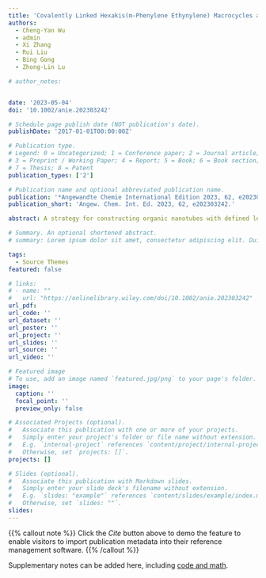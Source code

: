 ```yaml
---
title: 'Covalently Linked Hexakis(m-Phenylene Ethynylene) Macrocycles as Molecular Nanotubes'
authors:
  - Cheng-Yan Wu
  - admin
  - Xi Zhang
  - Rui Liu
  - Bing Gong
  - Zhong-Lin Lu

# author_notes:


date: '2023-05-04'
doi: '10.1002/anie.202303242'

# Schedule page publish date (NOT publication's date).
publishDate: '2017-01-01T00:00:00Z'

# Publication type.
# Legend: 0 = Uncategorized; 1 = Conference paper; 2 = Journal article;
# 3 = Preprint / Working Paper; 4 = Report; 5 = Book; 6 = Book section;
# 7 = Thesis; 8 = Patent
publication_types: ['2']

# Publication name and optional abbreviated publication name.
publication: '*Angewandte Chemie International Edition 2023, 62, e202303242.'
publication_short: 'Angew. Chem. Int. Ed. 2023, 62, e202303242.'

abstract: A strategy for constructing organic nanotubes with defined lengths was developed by designing and synthesizing macrocycles with a β-alanine linker. Oligomeric hexakis(m-phenylene ethynylene) macrocycles with four macrocyclic units as molecular nanotubes can form potassium and proton channels across lipid bilayers, with the channels being open continuously for over 60 s.

# Summary. An optional shortened abstract.
# summary: Lorem ipsum dolor sit amet, consectetur adipiscing elit. Duis posuere tellus ac convallis placerat. Proin tincidunt magna sed ex sollicitudin condimentum.

tags:
  - Source Themes
featured: false

# links:
# - name: ""
#   url: "https://onlinelibrary.wiley.com/doi/10.1002/anie.202303242"
url_pdf: 
url_code: ''
url_dataset: ''
url_poster: ''
url_project: ''
url_slides: ''
url_source: ''
url_video: ''

# Featured image
# To use, add an image named `featured.jpg/png` to your page's folder.
image:
  caption: ''
  focal_point: ''
  preview_only: false

# Associated Projects (optional).
#   Associate this publication with one or more of your projects.
#   Simply enter your project's folder or file name without extension.
#   E.g. `internal-project` references `content/project/internal-project/index.md`.
#   Otherwise, set `projects: []`.
projects: []

# Slides (optional).
#   Associate this publication with Markdown slides.
#   Simply enter your slide deck's filename without extension.
#   E.g. `slides: "example"` references `content/slides/example/index.md`.
#   Otherwise, set `slides: ""`.
slides:
---
```


{{% callout note %}}
Click the _Cite_ button above to demo the feature to enable visitors to import publication metadata into their reference management software.
{{% /callout %}}

Supplementary notes can be added here, including [code and math](https://wowchemy.com/docs/content/writing-markdown-latex/).
